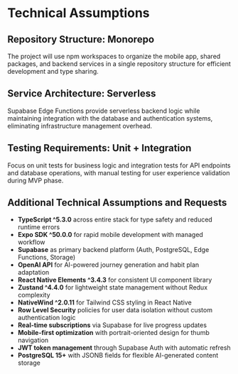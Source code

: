 # Technical Assumptions

## Repository Structure: Monorepo
The project will use npm workspaces to organize the mobile app, shared packages, and backend services in a single repository structure for efficient development and type sharing.

## Service Architecture: Serverless
Supabase Edge Functions provide serverless backend logic while maintaining integration with the database and authentication systems, eliminating infrastructure management overhead.

## Testing Requirements: Unit + Integration
Focus on unit tests for business logic and integration tests for API endpoints and database operations, with manual testing for user experience validation during MVP phase.

## Additional Technical Assumptions and Requests
- **TypeScript ^5.3.0** across entire stack for type safety and reduced runtime errors
- **Expo SDK ^50.0.0** for rapid mobile development with managed workflow
- **Supabase** as primary backend platform (Auth, PostgreSQL, Edge Functions, Storage)
- **OpenAI API** for AI-powered journey generation and habit plan adaptation  
- **React Native Elements ^3.4.3** for consistent UI component library
- **Zustand ^4.4.0** for lightweight state management without Redux complexity
- **NativeWind ^2.0.11** for Tailwind CSS styling in React Native
- **Row Level Security** policies for user data isolation without custom authentication logic
- **Real-time subscriptions** via Supabase for live progress updates
- **Mobile-first optimization** with portrait-oriented design for thumb navigation
- **JWT token management** through Supabase Auth with automatic refresh
- **PostgreSQL 15+** with JSONB fields for flexible AI-generated content storage

